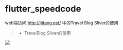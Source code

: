 # flutter_speedcode


web端访问:http://ijitang.net/ 中的Travel Blog Sliver的使用


>* TravelBlog Sliver的使用

![](https://github.com/jiang111/flutter_code/raw/master/art/1.jpg)
